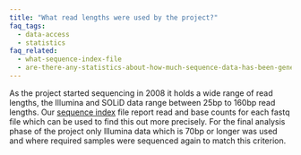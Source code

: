 ```yaml
---
title: "What read lengths were used by the project?"
faq_tags:
  - data-access
  - statistics
faq_related:
  - what-sequence-index-file
  - are-there-any-statistics-about-how-much-sequence-data-has-been-generated-project
---
```


As the project started sequencing in 2008 it holds a wide range of read lengths, the Illumina and SOLiD data range between 25bp to 160bp read lengths. Our [sequence index](http://ftp.1000genomes.ebi.ac.uk/vol1/ftp/README.sequence_data) file report read and base counts for each fastq file which can be used to find this out more precisely. For the final analysis phase of the project only Illumina data which is 70bp or longer was used and where required samples were sequenced again to match this criterion.
